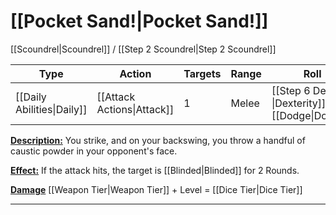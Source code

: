 # [[Pocket Sand!|Pocket Sand!]]
[[Scoundrel|Scoundrel]] / [[Step 2 Scoundrel|Step 2 Scoundrel]]

| Type | Action | Targets | Range | Roll |
| --- | --- | --- | --- | --- |
| [[Daily Abilities\|Daily]] | [[Attack Actions\|Attack]] | 1 | Melee | [[Step 6 Death \|Dexterity]] vs [[Dodge\|Dodge]] |

<u>**Description:**</u> You strike, and on your backswing, you throw a handful of caustic powder in your opponent's face.

<u>**Effect:**</u> If the attack hits, the target is [[Blinded|Blinded]] for 2 Rounds.


<u>**Damage**</u>
[[Weapon Tier|Weapon Tier]] + Level = [[Dice Tier|Dice Tier]]

---
